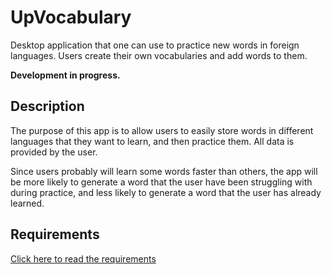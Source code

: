 # UpVocabulary
Desktop application that one can use to practice new words in foreign languages. Users create their own vocabularies and add words to them.

**Development in progress.**

## Description
The purpose of this app is to allow users to easily store words in different languages that they want to learn, and then practice them. All data is provided by the user.

Since users probably will learn some words faster than others, the app will be more likely to generate a word that the user have been struggling with during practice, and less likely to generate a word that the user has already learned.

## Requirements
[Click here to read the requirements](https://github.com/christopherlindberg1/UpVocabulary/blob/main/Documentation/Requirements.md)

